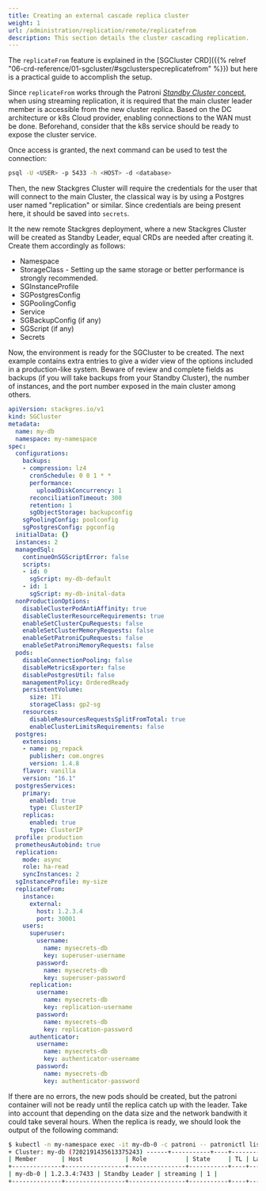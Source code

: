 ```yaml
---
title: Creating an external cascade replica cluster
weight: 1
url: /administration/replication/remote/replicatefrom
description: This section details the cluster cascading replication.
---
```


The `replicateFrom` feature is explained in the [SGCluster CRD]({{% relref "06-crd-reference/01-sgcluster/#sgclusterspecreplicatefrom" %}}) but here is a practical guide to accomplish the setup.

Since `replicateFrom` works through the Patroni [*Standby Cluster* concept](https://patroni.readthedocs.io/en/latest/standby_cluster.html), when using streaming replication, it is required that the main cluster leader member is accessible from the new cluster replica. Based on the DC architecture or k8s Cloud provider, enabling connections to the WAN must be done. Beforehand, consider that the k8s service should be ready to expose the cluster service.

Once access is granted, the next command can be used to test the connection:

```sh
psql -U <USER> -p 5433 -h <HOST> -d <database>
```

Then, the new Stackgres Cluster will require the credentials for the user that will connect to the main Cluster, the classical way is by using a Postgres user named "replication" or similar. Since credentials are being present here, it should be saved into `secrets`.


It the new remote Stackgres deployment, where a new Stackgres Cluster will be created as Standby Leader, equal CRDs are needed after creating it. Create them accordingly as follows:

- Namespace
- StorageClass - Setting up the same storage or better performance is strongly recommended.
- SGInstanceProfile
- SGPostgresConfig
- SGPoolingConfig
- Service
- SGBackupConfig (if any)
- SGScript (if any)
- Secrets

Now, the environment is ready for the SGCluster to be created. The next example contains extra entries to give a wider view of the options included in a production-like system. Beware of review and complete fields as backups (if you will take backups from your Standby Cluster), the number of instances, and the port number exposed in the main cluster among others.

```yml
apiVersion: stackgres.io/v1
kind: SGCluster
metadata:
  name: my-db
  namespace: my-namespace
spec:
  configurations:
    backups:
    - compression: lz4
      cronSchedule: 0 0 1 * *
      performance:
        uploadDiskConcurrency: 1
      reconciliationTimeout: 300
      retention: 1
      sgObjectStorage: backupconfig
    sgPoolingConfig: poolconfig
    sgPostgresConfig: pgconfig
  initialData: {}
  instances: 2
  managedSql:
    continueOnSGScriptError: false
    scripts:
    - id: 0
      sgScript: my-db-default
    - id: 1
      sgScript: my-db-inital-data
  nonProductionOptions:
    disableClusterPodAntiAffinity: true
    disableClusterResourceRequirements: true
    enableSetClusterCpuRequests: false
    enableSetClusterMemoryRequests: false
    enableSetPatroniCpuRequests: false
    enableSetPatroniMemoryRequests: false
  pods:
    disableConnectionPooling: false
    disableMetricsExporter: false
    disablePostgresUtil: false
    managementPolicy: OrderedReady
    persistentVolume:
      size: 1Ti
      storageClass: gp2-sg
    resources:
      disableResourcesRequestsSplitFromTotal: true
      enableClusterLimitsRequirements: false
  postgres:
    extensions:
    - name: pg_repack
      publisher: com.ongres
      version: 1.4.8
    flavor: vanilla
    version: "16.1"
  postgresServices:
    primary:
      enabled: true
      type: ClusterIP
    replicas:
      enabled: true
      type: ClusterIP
  profile: production
  prometheusAutobind: true
  replication:
    mode: async
    role: ha-read
    syncInstances: 2
  sgInstanceProfile: my-size
  replicateFrom:
    instance:
      external:
        host: 1.2.3.4
        port: 30001
    users:
      superuser:
        username:
          name: mysecrets-db
          key: superuser-username
        password:
          name: mysecrets-db
          key: superuser-password
      replication:
        username:
          name: mysecrets-db
          key: replication-username
        password:
          name: mysecrets-db
          key: replication-password
      authenticator:
        username:
          name: mysecrets-db
          key: authenticator-username
        password:
          name: mysecrets-db
          key: authenticator-password
```

If there are no errors, the new pods should be created, but the patroni container will not be ready until the replica catch up with the leader. Take into account that depending on the data size and the network bandwith it could take several hours. When the replica is ready, we should look the output of the following command:

```sh
$ kubectl -n my-namespace exec -it my-db-0 -c patroni -- patronictl list 
+ Cluster: my-db (7202191435613375243) ------+-----------+----+-----------+
| Member       | Host            | Role           | State     | TL | Lag in MB |
+--------------+-----------------+----------------+-----------+----+-----------+
| my-db-0 | 1.2.3.4:7433 | Standby Leader | streaming | 1 |           |
+--------------+-----------------+----------------+-----------+----+-----------+
```

